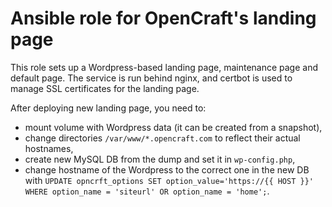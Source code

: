 Ansible role for OpenCraft's landing page
============================================================

This role sets up a Wordpress-based landing page, maintenance page and default page. The service is run behind nginx, and
certbot is used to manage SSL certificates for the landing page.

After deploying new landing page, you need to:
- mount volume with Wordpress data (it can be created from a snapshot),
- change directories `/var/www/*.opencraft.com` to reflect their actual hostnames,
- create new MySQL DB from the dump and set it in `wp-config.php`,
- change hostname of the Wordpress to the correct one in the new DB with `UPDATE opncrft_options SET option_value='https://{{ HOST }}' WHERE option_name = 'siteurl' OR option_name = 'home';`.
